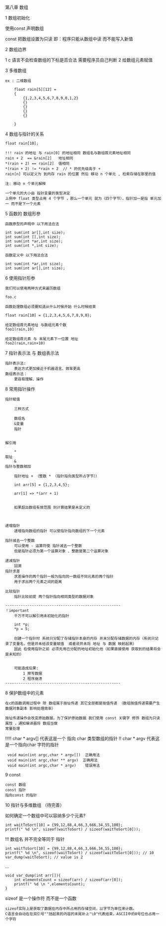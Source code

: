 第八章 数组

1 数组初始化

   使用const 声明数组

   const 把数组设置为只读 即：程序只能从数组中读 而不能写入新值

2  数组边界

  1  c 语言不会检查数组的下标是否合法 需要程序员自己判断
  2  给数组元素赋值

3  多维数组

    ex : 二维数组

        float rain[5][12] =
        {
            {1,2,3,4,5,6,7,8,9,0,1,2}
            {}
            {}
            {}
            {}

        }

4 数组与指针的关系

    float rain[10];

    !!! rain 的地址 与 rain[0] 的地址相同 数组名与数组首元素地址相同
    rain + 2  == &rain[2]   地址相同
    *(rain + 2) == rain[2]  值相同
    *(rain + 2) != *rain + 2  // * 的优先级高于 +
    rain[n] 可以定义为 到内存 rain 的位置 然后 移动 n 个单元 , 检索存储在那里的值

    注: 移动 n 个单元解释

    一个单元的大小由 指针变量的类型决定
    上例中 float 类型占用 4 个字节 ，那么一个单元 就为（四个字节），指针加一是指 单元加一 而不是下一个元素



5 函数的 数组形参

    函数原型的声明中 以下用法合法

    int sum(int ar[],int size);
    int sum(int [],int size);
    int sum(int *ar,int size);
    int sum(int *,int size);

    函数定义中 以下用法合法

    int sum(int *ar,int size);
    int sum(int ar[],int size);


6 使用指针形参

    我们可以使用两种方式来遍历数组

    foo.c

    函数处理数组必须要知道从什么时候开始 什么时候结束

    float rain[10] = {1,2,3,4,5,6,7,8,9,0};

    给定数组首元素地址 与数组元素个数
    foo1(rain,10)

    给定数组首元素 与 末尾元素下一位置 地址
    foo2(rain,rain+10)


7 指针表示法 与 数组表示法

    指针表示法:
        表达方式更加接近于机器语言、效率更高
    数组表示法：
        更容易理解、操作

8 常用指针操作

    指针赋值

        三种方式

        数组名
        &变量
        指针


    解引用

        *
    取址
        &
    指针与整数相加

        指针地址 + （整数 * （指针指向类型所占字节））

        int arr[5] = {1,2,3,4,5};

        arr[1] => *(arr + 1)


        如果超出数组有效范围 则计算结果是未定义的



    递增指针
        递增指向数组的指针 可以使指针指向数组的下一个元素

    指针减去一个整数
        可以使用 - 运算符使 指针减去一个整数
        但是指针必须为第一个运算对象 、整数是第二个运算对象

    递减指针
        回溯
    指针求差
        求差操作的两个指针一般为指向同一数组不同元素的两个指针
        用于求出两个元素之间的距离

    比较指针
        指针比较前提 两个指针指向相同类型的数据对象

    ----------------------------------------------------
    ！important
        千万不可以解引用未初始化的指针

        int *p;
        *p = 5;

        创建一个指针时 系统只分配了存储指针本身的内存 并未分配存储数据的内存（系统只记录了变量名，但是并未给该变量赋值  或者说并未将 地址 与 数据 映射起来）
        因此 在使用指针之前 必须先用已分配的地址初始化他（如果直接使用 获取到的结果将会是未知的）


        可能造成后果:
            1 擦写数据
            2 程序崩溃
    ----------------------------------------------------

8 保护数组中的元素

    在c的函数调用过程中 除 数组属于按址传递 其它全部都是按值传递 （数组按值传递需要产生数据对象副本 影响处理效率）

    按址传递操作会改变原始数据，为了保护原始数据 我们使用 const 关键字 修饰 数组为只读属性 ，通知编译器将 数组当做
    常量处理

 !!!!! char * argv[] 代表这是一个 指向 char 类型数组的指针
 !!    char * argv  代表这是一个指向char 字符的指针

     void main(int argc,char * argv[])  正确用法
     void main(int argc,char ** argv)  正确用法
     void main(int argc,char * argv)    错误用法


9  const

    const 数组
    const 指针
    指向const 的指针

10  指针与多维数组 （待完善）

如何确定一个数组中可以容纳多少个元素?

    int waitToSort[10] = {99,12,88,4,66,3,666,34,55,100};
    printf(" %d \n", sizeof(waitToSort) / sizeof(waitToSort[0]));


!!! 数组名 并不完全等同于 指针

    int waitToSort[10] = {99,12,88,4,66,3,666,34,55,100};
    printf(" %d \n", sizeof(waitToSort) / sizeof(waitToSort[0])); // 10
    var_dump(waitToSort); // value is 2

...

    void var_dump(int arr[]){
        int elementsCount = sizeof(arr) / sizeof(arr[0]);
        printf(" %d \n ",elementsCount);
    }

sizeof 是一个操作符 而不是一个函数

    sizeof实际上是获取了数据在内存中所占用的存储空间，以字节为单位来计数。
    C语言会自动在在双引号""括起来的内容的末尾补上"\0"代表结束，ASCII中的0号位也占用一个字符